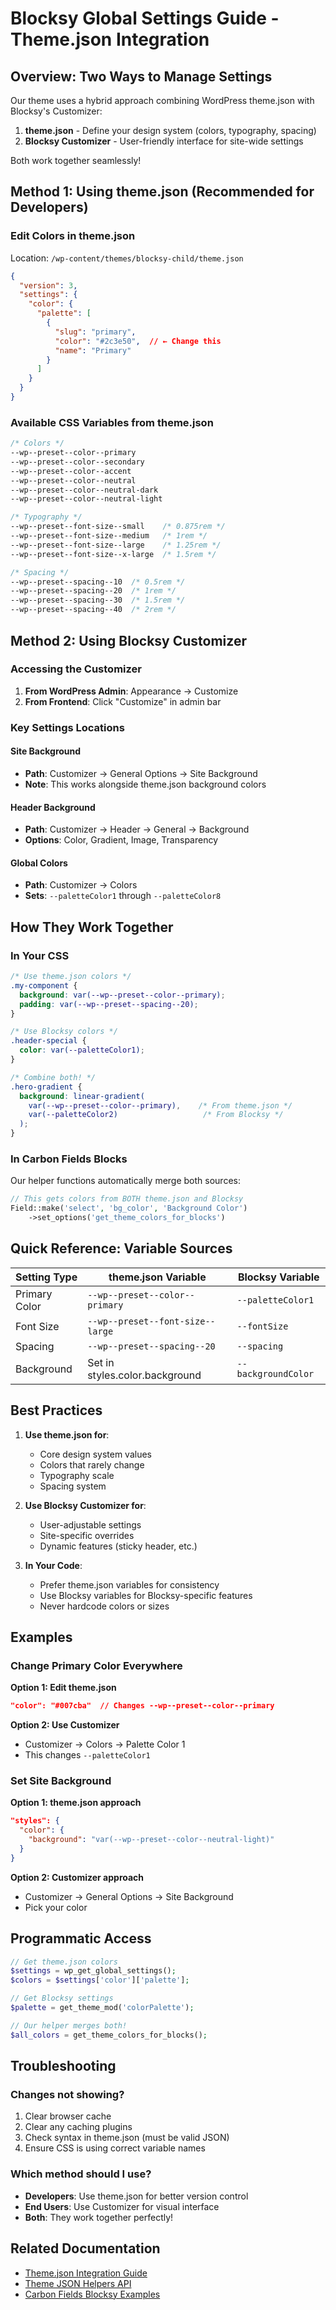# Blocksy Global Settings Guide - Theme.json Integration

## Overview: Two Ways to Manage Settings

Our theme uses a hybrid approach combining WordPress theme.json with Blocksy's Customizer:

1. **theme.json** - Define your design system (colors, typography, spacing)
2. **Blocksy Customizer** - User-friendly interface for site-wide settings

Both work together seamlessly!

## Method 1: Using theme.json (Recommended for Developers)

### Edit Colors in theme.json

Location: `/wp-content/themes/blocksy-child/theme.json`

```json
{
  "version": 3,
  "settings": {
    "color": {
      "palette": [
        {
          "slug": "primary",
          "color": "#2c3e50",  // ← Change this
          "name": "Primary"
        }
      ]
    }
  }
}
```

### Available CSS Variables from theme.json

```css
/* Colors */
--wp--preset--color--primary
--wp--preset--color--secondary
--wp--preset--color--accent
--wp--preset--color--neutral
--wp--preset--color--neutral-dark
--wp--preset--color--neutral-light

/* Typography */
--wp--preset--font-size--small    /* 0.875rem */
--wp--preset--font-size--medium   /* 1rem */
--wp--preset--font-size--large    /* 1.25rem */
--wp--preset--font-size--x-large  /* 1.5rem */

/* Spacing */
--wp--preset--spacing--10  /* 0.5rem */
--wp--preset--spacing--20  /* 1rem */
--wp--preset--spacing--30  /* 1.5rem */
--wp--preset--spacing--40  /* 2rem */
```

## Method 2: Using Blocksy Customizer

### Accessing the Customizer

1. **From WordPress Admin**: Appearance → Customize
2. **From Frontend**: Click "Customize" in admin bar

### Key Settings Locations

#### Site Background
- **Path**: Customizer → General Options → Site Background
- **Note**: This works alongside theme.json background colors

#### Header Background
- **Path**: Customizer → Header → General → Background
- **Options**: Color, Gradient, Image, Transparency

#### Global Colors
- **Path**: Customizer → Colors
- **Sets**: `--paletteColor1` through `--paletteColor8`

## How They Work Together

### In Your CSS

```css
/* Use theme.json colors */
.my-component {
  background: var(--wp--preset--color--primary);
  padding: var(--wp--preset--spacing--20);
}

/* Use Blocksy colors */
.header-special {
  color: var(--paletteColor1);
}

/* Combine both! */
.hero-gradient {
  background: linear-gradient(
    var(--wp--preset--color--primary),    /* From theme.json */
    var(--paletteColor2)                   /* From Blocksy */
  );
}
```

### In Carbon Fields Blocks

Our helper functions automatically merge both sources:

```php
// This gets colors from BOTH theme.json and Blocksy
Field::make('select', 'bg_color', 'Background Color')
    ->set_options('get_theme_colors_for_blocks')
```

## Quick Reference: Variable Sources

| Setting Type | theme.json Variable | Blocksy Variable |
|-------------|-------------------|------------------|
| Primary Color | `--wp--preset--color--primary` | `--paletteColor1` |
| Font Size | `--wp--preset--font-size--large` | `--fontSize` |
| Spacing | `--wp--preset--spacing--20` | `--spacing` |
| Background | Set in styles.color.background | `--backgroundColor` |

## Best Practices

1. **Use theme.json for**:
   - Core design system values
   - Colors that rarely change
   - Typography scale
   - Spacing system

2. **Use Blocksy Customizer for**:
   - User-adjustable settings
   - Site-specific overrides
   - Dynamic features (sticky header, etc.)

3. **In Your Code**:
   - Prefer theme.json variables for consistency
   - Use Blocksy variables for Blocksy-specific features
   - Never hardcode colors or sizes

## Examples

### Change Primary Color Everywhere

**Option 1: Edit theme.json**
```json
"color": "#007cba"  // Changes --wp--preset--color--primary
```

**Option 2: Use Customizer**
- Customizer → Colors → Palette Color 1
- This changes `--paletteColor1`

### Set Site Background

**Option 1: theme.json approach**
```json
"styles": {
  "color": {
    "background": "var(--wp--preset--color--neutral-light)"
  }
}
```

**Option 2: Customizer approach**
- Customizer → General Options → Site Background
- Pick your color

## Programmatic Access

```php
// Get theme.json colors
$settings = wp_get_global_settings();
$colors = $settings['color']['palette'];

// Get Blocksy settings
$palette = get_theme_mod('colorPalette');

// Our helper merges both!
$all_colors = get_theme_colors_for_blocks();
```

## Troubleshooting

### Changes not showing?
1. Clear browser cache
2. Clear any caching plugins
3. Check syntax in theme.json (must be valid JSON)
4. Ensure CSS is using correct variable names

### Which method should I use?
- **Developers**: Use theme.json for better version control
- **End Users**: Use Customizer for visual interface
- **Both**: They work together perfectly!

## Related Documentation

- [Theme.json Integration Guide](./THEME-JSON-INTEGRATION.md)
- [Theme JSON Helpers API](./THEME-JSON-HELPERS-API.md)
- [Carbon Fields Blocksy Examples](./CARBON-FIELDS-BLOCKSY-EXAMPLES.md)
